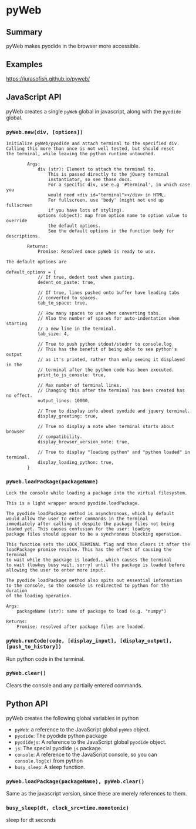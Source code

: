 # pyWeb

## Summary

pyWeb makes pyodide in the browser more accessible.

## Examples

https://jurasofish.github.io/pyweb/

## JavaScript API

pyWeb creates a single `pyWeb` global in javascript, along with the `pyodide` global.

### `pyWeb.new(div, [options])`
```
Initialize pyWeb/pyodide and attach terminal to the specified div.
Calling this more than once is not well tested, but should reset
the terminal, while leaving the python runtime untouched.

        Args:
            div (str): Element to attach the terminal to.
                This is passed directly to the jQuery terminal
                instantiator, so see those docs.
                For a specific div, use e.g '#terminal', in which case you
                would need <div id="terminal"></div> in HTML.
                For fullscreen, use 'body' (might not end up fullscreen 
                if you have lots of styling).
            options (object): map from option name to option value to override
                the default options.
                See the default options in the function body for descriptions.
        
        Returns:
            Promise: Resolved once pyWeb is ready to use.

The default options are 

default_options = {
            // If true, dedent text when pasting. 
            dedent_on_paste: true,

            // If true, lines pushed onto buffer have leading tabs 
            // converted to spaces.
            tab_to_space: true,

            // How many spaces to use when converting tabs.
            // Also the number of spaces for auto-indentation when starting
            // a new line in the terminal.
            tab_size: 4,

            // True to push python stdout/stedrr to console.log
            // This has the benefit of being able to see python's output
            // as it's printed, rather than only seeing it displayed in the
            // terminal after the python code has been executed.
            print_to_js_console: true,
            
            // Max number of terminal lines.
            // Changing this after the terminal has been created has no effect.
            output_lines: 10000,

            // True to display info about pyodide and jquery terminal.
            display_greeting: true,

            // True no display a note when terminal starts about browser 
            // compatibility.
            display_browser_version_note: true,

            // True to display "loading python" and "python loaded" in terminal.
            display_loading_python: true,
        }
```

### `pyWeb.loadPackage(packageName)`

```
Lock the console while loading a package into the virtual filesystem.

This is a light wrapper around pyodide.loadPackage.

The pyodide loadPackage method is asynchronous, which by default
would allow the user to enter commands in the terminal
immediately after calling it despite the package files not being
loaded yet. This causes confusion for the user: loading
package files should appear to be a synchronous blocking operation.

This function sets the LOCK_TERMINAL flag and then clears it after the 
loadPackage promise resolve. This has the effect of causing the terminal
to wait while the package is loaded., which causes the terminal
to wait (lowkey busy wait, sorry) until the package is loaded before
allowing the user to enter more input.

The pyodide loadPackage method also spits out essential information
to the console, so the console is redirected to python for the duration
of the loading operation.

Args:
    packageName (str): name of package to load (e.g. "numpy")

Returns:
    Promise: resolved after package files are loaded.
```

### `pyWeb.runCode(code, [display_input], [display_output], [push_to_history])`

Run python code in the terminal.

### `pyWeb.clear()`

Clears the console and any partially entered commands.

## Python API

pyWeb creates the following global variables in python

 - `pyWeb`: a reference to the JavaScript global `pyWeb` object.
 - `pyodide`: The pyodide python package
 - `pyodidejs`: A reference to the JavaScript global `pyodide` object.
 - `js`: The special pyodide `js` package.
 - `console`: A reference to the JavaScript console, so you can `console.log(x)` from python
 - `busy_sleep`: A sleep function.

### `pyWeb.loadPackage(packageName), pyWeb.clear()`

Same as the javascript version, since these are merely references to them.

### `busy_sleep(dt, clock_src=time.monotonic)`

sleep for dt seconds